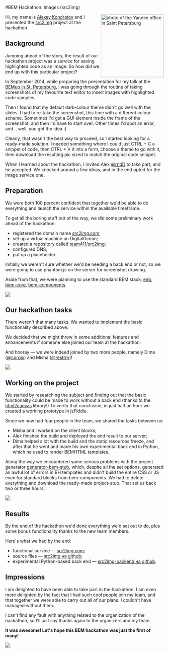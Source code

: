 #BEM Hackathon: Images (src2img)

<img style="float: right" src="https://dl.dropboxusercontent.com/u/1122837/src2img.png" alt="photo of the Yandex office in Saint Petersburg" width="200" title="BEMup in Saint Petersburg" />

Hi, my name is [Alexey Kondratov](https://en.bem.info/authors/kondratov-alexey/) and I presented the [src2img](http://src2img.com/) project at the hackathon.

## Background

Jumping ahead of the story, the result of our hackathon project was a service for saving highlighted code as an image. So how did we end up with this particular project?

In September 2014, while preparing the presentation for my talk at the [BEMup in St. Petersburg](https://ru.bem.info/talks/bemup-spb-2014/), I was going through  the routine of taking screenshots of my favourite text editor to insert images with highlighted code samples.

Then I found that my default dark-colour theme didn't go well with the slides. I had to re-take the screenshot, this time with a different colour scheme. Sometimes I'd get a GUI element inside the frame of the screenshot, and then I'd have to start over. Other times I'd spot an error, and... well, you get the idea :)

Clearly, that wasn't the best way to proceed, so I started looking for a ready-made solution. I needed something where I could just CTRL + C a snippet of code, then CTRL + V it into a form, choose a theme to go with it, then download the resulting pic sized to match the original code snippet.

When I learned about the hackathon, I invited Alex [@rndD](https://github.com/rndD) to take part, and he accepted. We knocked around a few ideas, and in the end opted for the image service one.

## Preparation

We were both 100 percent confident that together we'd be able to do everything and launch the service within the available timeframe.

To get all the boring stuff out of the way, we did some preliminary work ahead of the hackathon:

* registered the domain name [src2img.com](http://src2img.com);
* set up a virtual machine on DigitalOcean;
* created a repository called [team411/src2img](https://github.com/team411/src2img);
* configured DNS;
* put up a placeholder.

Initially we weren't sure whether we'd be needing a back end or not, so we were going to use phantom.js on the server for screenshot drawing.

Aside from that, we were planning to use the standard BEM stack: [enb](https://en.bem.info/tools/bem/enb-bem-examples/), [bem-core](https://en.bem.info/libs/bem-core/v2.5.0/), [bem-components](https://en.bem.info/libs/bem-components/v2/).

![](https://img-fotki.yandex.ru/get/15583/44214498.bc/0_9bbd7_63e86f23_XL.jpg)

## Our hackathon tasks

There weren't that many tasks. We wanted to implement the basic functionality described above.

We decided that we might throw in some additional features and enhancements if someone else joined our team at the hackathon.

And hooray — we were indeed joined by two more people, namely Dima ([@corpix](https://github.com/corpix)) and Misha ([@restrry](https://github.com/restrry))!

![](https://img-fotki.yandex.ru/get/15595/44214498.bc/0_9bbf9_f5dae655_XL.jpg)

## Working on the project

We started by researching the subject and finding out that the basic functionality could be made to work without a back end (thanks to the [html2canvas](https://github.com/niklasvh/html2canvas) library!) To verify that conclusion, in just half an hour we created a working prototype in jsFiddle.

Since we now had four people in the team, we shared the tasks between us:

* Misha and I worked on the client blocks;
* Alex finished the build and deployed the end result to our server;
* Dima helped a lot with the build and the static resources freeze, and after that he went and made his own experimental back end in Python, which he used to render BEMHTML templates.

Along the way we encountered some serious problems with the project generator [generator-bem-stub](https://github.com/bem/generator-bem-stub), which, despite all the set options, generated an awful lot of errors in BH templates and didn't build the entire CSS or JS even for standard blocks from bem-components. We had to delete everything and download the ready-made project-stub. That set us back two or three hours.

![](https://img-fotki.yandex.ru/get/17918/44214498.bc/0_9bbf8_d81430b0_XL.jpg)

## Results

By the end of the hackathon we'd done everything we'd set out to do, plus some bonus functionality thanks to the new team members.

Here's what we had by the end:

* functional service — [src2img.com](http://src2img.com);
* source files — [src2img на github](https://github.com/team411/src2img);
* experimental Python-based back end  — [src2img-backend на github](https://github.com/team411/src2img-backend).

## Impressions

I am delighted to have been able to take part in the hackathon. I am even more delighted by the fact that I had such cool people join my team, and that together we were able to carry out all of our plans. I couldn't have managed without them.

I can't find any fault with anything related to the organization of the hackathon, so I'll just say thanks again to the organizers and my team.

**It was awesome! Let's hope this BEM hackathon was just the first of many!**

![](https://img-fotki.yandex.ru/get/15565/44214498.bd/0_9bc30_a0c39994_XL.jpg)
